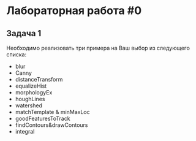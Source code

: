 # Лабораторная работа #0

## Задача 1

Необходимо реализовать три примера на Ваш выбор из следующего списка:
 - blur
 - Canny
 - distanceTransform
 - equalizeHist
 - morphologyEx
 - houghLines
 - watershed
 - matchTemplate & minMaxLoc
 - goodFeaturesToTrack
 - findContours&drawContours
 - integral